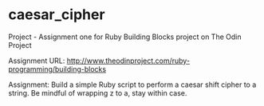 # caesar_cipher

Project - Assignment one for Ruby Building Blocks project on The Odin Project

Assignment URL: http://www.theodinproject.com/ruby-programming/building-blocks

Assignment: Build a simple Ruby script to perform a caesar shift cipher to a string.  Be mindful of wrapping z to a, stay within case.
